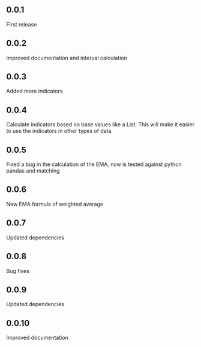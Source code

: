 ## 0.0.1
First release

## 0.0.2
Improved documentation and interval calculation

## 0.0.3
Added more indicators

## 0.0.4
Calculate indicators based on base values like a List<double>. This will make it easier to use the indicators in other types of data

## 0.0.5
Fixed a bug in the calculation of the EMA, now is tested against python pandas and matching

## 0.0.6
New EMA formula of weighted average

## 0.0.7
Updated dependencies

## 0.0.8
Bug fixes

## 0.0.9
Updated dependencies

## 0.0.10
Improved documentation